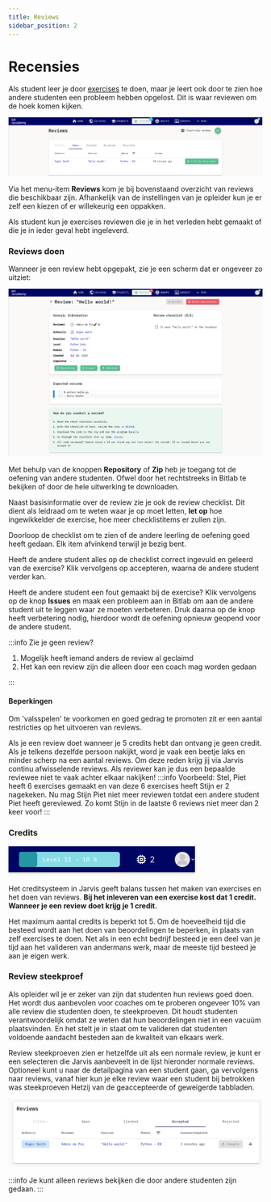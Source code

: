 ```yaml
---
title: Reviews
sidebar_position: 2
---
```

# Recensies

Als student leer je door [exercises](..) te doen, maar je leert ook door te zien hoe andere studenten een probleem hebben opgelost.
Dit is waar reviewen om de hoek komen kijken.

![review overzicht](/img/docs/reviews/overview.png)

Via het menu-item **Reviews** kom je bij bovenstaand overzicht van reviews die beschikbaar zijn.
Afhankelijk van de instellingen van je opleider kun je er zelf een kiezen of er willekeurig een oppakken.

Als student kun je exercises reviewen die je in het verleden hebt gemaakt of die je in ieder geval hebt ingeleverd.

### Reviews doen

Wanneer je een review hebt opgepakt, zie je een scherm dat er ongeveer zo uitziet:

![enkele recensie](/img/docs/reviews/single.png)

Met behulp van de knoppen **Repository** of **Zip** heb je toegang tot de oefening van andere studenten.
Ofwel door het rechtstreeks in Bitlab te bekijken of door de hele uitwerking te downloaden.

Naast basisinformatie over de review zie je ook de review checklist.
Dit dient als leidraad om te weten waar je op moet letten,
**let op** hoe ingewikkelder de exercise, hoe meer checklistitems er zullen zijn.

Doorloop de checklist om te zien of de andere leerling de oefening goed heeft gedaan.
Elk item afvinkend terwijl je bezig bent.

Heeft de andere student alles op de checklist correct ingevuld en geleerd van de exercise?
Klik vervolgens op accepteren, waarna de andere student verder kan.

Heeft de andere student een fout gemaakt bij de exercise?
Klik vervolgens op de knop **Issues** en maak een probleem aan in Bitlab om aan de andere student uit te leggen waar ze moeten verbeteren.
Druk daarna op de knop heeft verbetering nodig, hierdoor wordt de oefening opnieuw geopend voor de andere student.

:::info
Zie je geen review?

1. Mogelijk heeft iemand anders de review al geclaimd
2. Het kan een review zijn die alleen door een coach mag worden gedaan
 
:::

#### Beperkingen

Om 'valsspelen' te voorkomen en goed gedrag te promoten zit er een aantal restricties op het uitvoeren van reviews.

Als je een review doet wanneer je 5 credits hebt dan ontvang je geen credit.
Als je telkens dezelfde persoon nakijkt, word je vaak een beetje laks en minder scherp na een aantal reviews. 
Om deze reden krijg jij via Jarvis continu afwisselende reviews. 
Als reviewer kan je dus een bepaalde reviewee niet te vaak achter elkaar nakijken!
:::info
Voorbeeld: Stel, Piet heeft 6 exercises gemaakt en van deze 6 exercises heeft Stijn er 2 nagekeken. 
Nu mag Stijn Piet niet meer reviewen totdat een andere student Piet heeft gereviewed. 
Zo komt Stijn in de laatste 6 reviews niet meer dan 2 keer voor!
:::

### Credits

![credits](/img/docs/reviews/credit.png)

Het creditsysteem in Jarvis geeft balans tussen het maken van exercises en het doen van reviews.
**Bij het inleveren van een exercise kost dat 1 credit. Wanneer je een review doet krijg je 1 credit.**

Het maximum aantal credits is beperkt tot 5.
Om de hoeveelheid tijd die besteed wordt aan het doen van beoordelingen te beperken, in plaats van zelf exercises te doen.
Net als in een echt bedrijf besteed je een deel van je tijd aan het valideren van andermans werk,
maar de meeste tijd besteed je aan je eigen werk.

### Review steekproef

Als opleider wil je er zeker van zijn dat studenten hun reviews goed doen.
Het wordt dus aanbevolen voor coaches om te proberen ongeveer 10% van alle review die studenten doen, te steekproeven.
Dit houdt studenten verantwoordelijk omdat ze weten dat hun beoordelingen niet in een vacuüm plaatsvinden.
En het stelt je in staat om te valideren dat studenten voldoende aandacht besteden aan de kwaliteit van elkaars werk.

Review steekproeven zien er hetzelfde uit als een normale review, 
je kunt er een selecteren die Jarvis aanbeveelt in de lijst hieronder normale reviews.
Optioneel kunt u naar de detailpagina van een student gaan,
ga vervolgens naar reviews, vanaf hier kun je elke review waar een student bij betrokken was steekproeven
Hetzij van de geaccepteerde of geweigerde tabbladen.

![review steekproef van een enkele student](/img/docs/reviews/sample.png)

:::info
Je kunt alleen reviews bekijken die door andere studenten zijn gedaan.
:::
